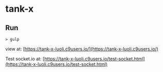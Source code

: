 tank-x
=======


Run
-----
~~~~
> gulp
~~~~

view at: [https://tank-x-luoli.c9users.io/](https://tank-x-luoli.c9users.io/)

Test socket.io at: [https://tank-x-luoli.c9users.io/test-socket.html](https://tank-x-luoli.c9users.io/test-socket.html)
